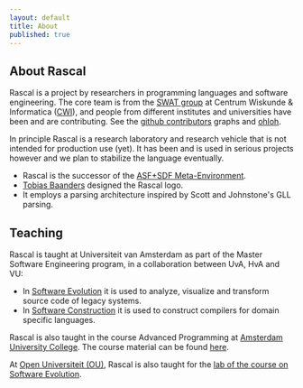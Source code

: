 ```yaml
---
layout: default
title: About
published: true
---
```


## About Rascal

Rascal is a project by researchers in programming languages and software engineering. The core team is from the [SWAT group](http://www.cwi.nl/research-groups/Software-Analysis-and-Transformation) at Centrum Wiskunde & Informatica ([CWI](http://www.cwi.nl)), and people from different institutes and universities have been and are contributing. See the [github contributors](https://github.com/cwi-swat/rascal/graphs/contributors) graphs and [ohloh](https://www.ohloh.net/p/rascal).

In principle Rascal is a research laboratory and research vehicle that is not intended for production use (yet). It has been and is used in serious projects however and we plan to stabilize the language eventually.

- Rascal is the successor of the [ASF+SDF Meta-Environment](http://www.meta-environment.org/).
- [Tobias Baanders](https://www.facebook.com/tobias.baanders) designed the Rascal logo.
- It employs a parsing architecture inspired by Scott and Johnstone's GLL parsing.

## Teaching

Rascal is taught at Universiteit van Amsterdam as part of the Master Software Engineering program, in a collaboration between UvA, HvA and VU:

 - In [Software Evolution](http://www.studiegids.uva.nl/web/sgs/nl/c/9654.html) it is used to analyze, visualize and transform source code of legacy systems.
 - In [Software Construction](http://www.studiegids.uva.nl/web/sgs/nl/c/12145.html) it is used to construct compilers for domain specific languages.

Rascal is also taught in the course Advanced Programming at [Amsterdam University College](http://www.auc.nl/). The course material can be found [here](http://homepages.cwi.nl/~paulk/courses/AdvancedProgramming/).

At [Open Universiteit (OU)](http://www.ou.nl/), Rascal is also taught for the [lab of the course on Software Evolution](http://srv-hrl-60.web.pwo.ou.nl/is-bin/INTERSHOP.enfinity/eCS/Store/nl/-/EUR/DisplayProductInformation-Start;sid=xBEvJTZV2BRwonkYM6wumSLEJR4KtBZs6Ys=?ProductID=TIqRFIUBxvgAAAEqYermWPpw&CategoryID=HdiRFIUBf6oAAAEC3khwbcrA&Uitgebreid=JA).